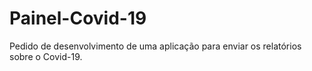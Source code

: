 # Painel-Covid-19
Pedido de desenvolvimento de uma aplicação para enviar os relatórios sobre o Covid-19.
